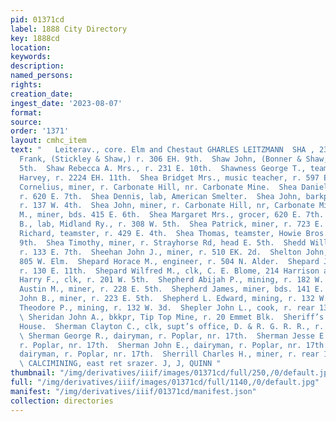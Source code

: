 ```yaml
---
pid: 01371cd
label: 1888 City Directory
key: 1888cd
location: 
keywords: 
description: 
named_persons: 
rights: 
creation_date: 
ingest_date: '2023-08-07'
format: 
source: 
order: '1371'
layout: cmhc_item
text: "   Leiterav., core. Elm and Chestaut GHARLES LEITZMANN  SHA , 233 SHE  Shaw
  Frank, (Stickley & Shaw,) r. 306 EH. 9th.  Shaw John, (Bonner & Shaw,) r. 603 E.
  5th.  Shaw Rebecca A. Mrs., r. 231 E. 10th.  Shawness George T., teamster, John
  Harvey, r. 2224 EH. 11th.  Shea Bridget Mrs., music teacher, r. 597 E. 2d.  Shea
  Cornelius, miner, r. Carbonate Hill, nr. Carbonate Mine.  Shea Daniel W., miner,
  r. 620 E. 7th.  Shea Dennis, lab, American Smelter.  Shea John, barkpr, G. Janowitz,
  r. 137 W. 4th.  Shea John, miner, r. Carbonate Hill, nr, Carbonate Mine.  Shea John
  M., miner, bds. 415 E. 6th.  Shea Margaret Mrs., grocer, 620 E. 7th.  Shea Michael
  B., lab, Midland Ry., r. 308 W. 5th.  Shea Patrick, miner, r. 723 E. 5th.  Shea
  Richard, teamster, r. 429 E. 4th.  Shea Thomas, teamster, Howie Bros., r. 304 E.
  9th.  Shea Timothy, miner, r. Strayhorse Rd, head E. 5th.  Shedd William G., mining,
  r. 133 E. 7th.  Sheehan John J., miner, r. 510 EK. 2d.  Shelton John, mining, r.
  805 W. Elm.  Shepard Horace M., engineer, r. 504 N. Alder.  Shepard James L., carpenter,
  r. 130 E. 11th.  Shepard Wilfred M., clk, C. E. Blome, 214 Harrison av.  Sheparson
  Harry F., clk, r. 201 W. 5th.  Shepherd Abijah P., mining, r. 182 W. 3d.  Shepherd
  Austin M., miner, r. 228 E. 5th.  Shepherd James, miner, bds. 141 E. 3d.  Shepherd
  John B., miner, r. 223 E. 5th.  Shepherd L. Edward, mining, r. 132 W. 3d.  Shepherd
  Theodore P., mining, r. 132 W. 3d.  Shepler John L., cook, r. rear 137 W. Front.
  \ Sheridan John A., bkkpr, Tip Top Mine, r. 20 Emmet Blk.  Sheriff’s Office, Court
  House.  Sherman Clayton C., clk, supt’s office, D. & R. G. R. R., r. 302 E. 6th.
  \ Sherman George R., dairyman, r. Poplar, nr. 17th.  Sherman Jesse E., dairyman,
  r. Poplar, nr. 17th.  Sherman John E., dairyman, r. Poplar, nr. 17th.  Sherman Reuben,
  dairyman, r. Poplar, nr. 17th.  Sherrill Charles H., miner, r. rear 117 W. 4th.
  \ CALCIMINING, east ret srazer. J, J, QUINN "
thumbnail: "/img/derivatives/iiif/images/01371cd/full/250,/0/default.jpg"
full: "/img/derivatives/iiif/images/01371cd/full/1140,/0/default.jpg"
manifest: "/img/derivatives/iiif/01371cd/manifest.json"
collection: directories
---
```


